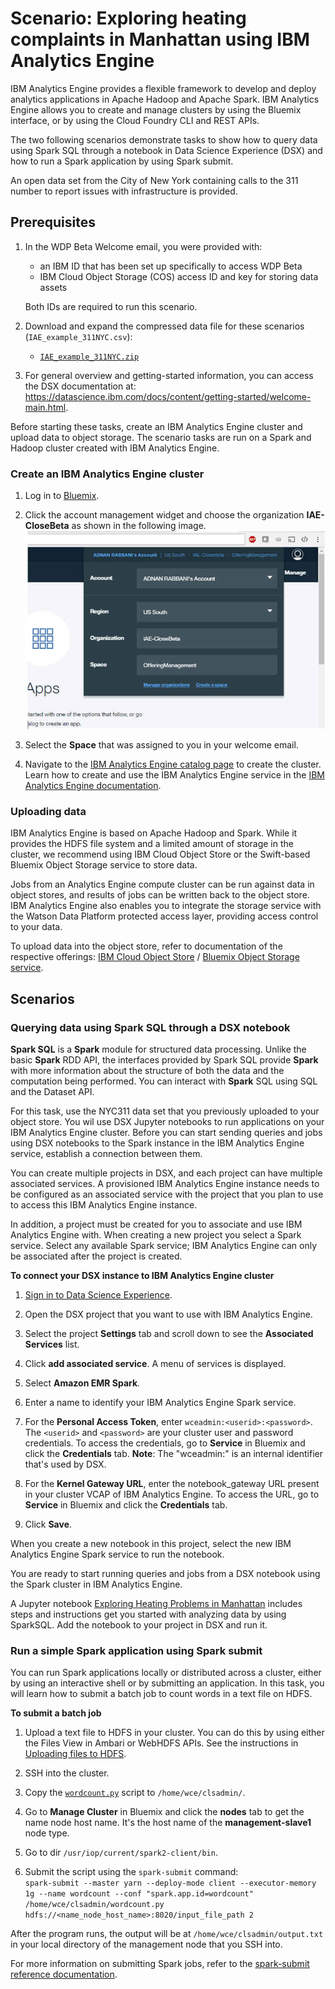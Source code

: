 # Scenario: Exploring heating complaints in Manhattan using IBM Analytics Engine
IBM Analytics Engine provides a flexible framework to develop and deploy analytics applications in Apache Hadoop and Apache Spark. IBM Analytics Engine allows you to create and manage clusters by using the Bluemix interface, or by using the Cloud Foundry CLI and REST APIs.

The two following scenarios demonstrate tasks to show how to query data using Spark SQL through a notebook in Data Science Experience (DSX) and how to run a Spark application by using Spark submit.

An open data set from the City of New York containing calls to the 311 number to report issues with infrastructure is provided.


## Prerequisites
1. In the WDP Beta Welcome email, you were provided with: 

	* an IBM ID that has been set up specifically to access WDP Beta
	* IBM Cloud Object Storage (COS) access ID and key for storing data assets
	
	Both IDs are required to run this scenario. 
	
1. Download and expand the compressed data file for these scenarios (`IAE_example_311NYC.csv`):

	* [`IAE_example_311NYC.zip`](https://github.com/wdp-beta/get-started/blob/master/data/IAE_examples_data_311NYC.zip)

1. For general overview and getting-started information, you can access the DSX documentation at: 
<https://datascience.ibm.com/docs/content/getting-started/welcome-main.html>.


Before starting these tasks, create an IBM Analytics Engine cluster and upload data to object storage. The scenario tasks are run on a Spark and Hadoop cluster created with IBM Analytics Engine.

### Create an IBM Analytics Engine cluster

1. Log in to [Bluemix](http://www.bluemix.net).

2. Click the account management widget and choose the organization **IAE-CloseBeta** as shown in the following image.
![Account management widget](images/acct-mng-widget.jpg "Account Management widget")

3. Select the **Space** that was assigned to you in your welcome email.

4. Navigate to the [IBM Analytics Engine catalog page](https://console.bluemix.net/catalog/services/ibm-analytics-engine?env_id=ibm:yp:us-south&taxonomyNavigation=apps) to create the cluster. <!-- where is it??? --> Learn how to create and use the IBM Analytics Engine service in the [IBM Analytics Engine documentation](https://console.bluemix.net/docs/services/AnalyticsEngine/index.html#introduction).

### Uploading data
IBM Analytics Engine is based on Apache Hadoop and Spark. While it provides the HDFS file system and a limited amount of storage in the cluster, we recommend using IBM Cloud Object Store or the Swift-based Bluemix Object Storage service to store data.

Jobs from an Analytics Engine compute cluster can be run against data in object stores, and results of jobs can be written back to the object store. IBM Analytics Engine also enables you to integrate the storage service with the Watson Data Platform protected access layer, providing access control to your data.

To upload data into the object store, refer to documentation of the respective offerings: [IBM Cloud Object Store](https://ibm-public-cos.github.io/crs-docs/) / [Bluemix Object Storage service](https://console.bluemix.net/docs/services/ObjectStorage/index.html).

## Scenarios

### Querying data using Spark SQL through a DSX notebook
**Spark SQL** is a **Spark** module for structured data processing. Unlike the basic **Spark** RDD API, the interfaces provided by Spark SQL provide **Spark** with more information about the structure of both the data and the computation being performed. You can interact with **Spark** SQL using SQL and the Dataset API.

For this task, use the NYC311 data set that you previously uploaded to your object store. You wil use DSX Jupyter notebooks to run applications on your IBM Analytics Engine cluster. Before you can start sending queries and jobs using DSX notebooks to the Spark instance in the IBM Analytics Engine service, establish a connection between them.

You can create multiple projects in DSX, and each project can have multiple associated services. A provisioned IBM Analytics Engine instance needs to be configured as an associated service with the project that you plan to use to access this IBM Analytics Engine instance.

In addition, a project must be created for you to associate and use IBM Analytics Engine with. When creating a new project you select a Spark service. Select any available Spark service; IBM Analytics Engine can only be associated after the project is created.

**To connect your DSX instance to IBM Analytics Engine cluster**

1. [Sign in to Data Science Experience](https://datascience.ibm.com/).

2. Open the DSX project that you want to use with IBM Analytics Engine.

3. Select the project **Settings** tab and scroll down to see the **Associated Services** list.

4. Click **add associated service**. A menu of services is displayed.

5. Select **Amazon EMR Spark**.  

6. Enter a name to identify your IBM Analytics Engine Spark service.

7. For the **Personal Access Token**, enter `wceadmin:<userid>:<password>`. The `<userid>` and `<password>` are your cluster user and password credentials. To access the credentials, go to **Service** in Bluemix and click the **Credentials** tab.
 **Note**: The "wceadmin:" is an internal identifier that's used by DSX.

8. For the **Kernel Gateway URL**, enter the notebook_gateway URL present in your cluster VCAP of IBM Analytics Engine. To access the URL, go to **Service** in Bluemix and click the **Credentials** tab.

11. Click **Save**.

When you create a new notebook in this project, select the new IBM Analytics Engine Spark service to run the notebook.

You are ready to start running queries and jobs from a DSX notebook using the Spark cluster in IBM Analytics Engine.

A Jupyter notebook [Exploring Heating Problems in Manhattan](https://github.com/wdp-beta/get-started/blob/master/notebooks/iae-scenario-part-1.ipynb) includes steps and instructions get you started with analyzing data by using SparkSQL. Add the notebook to your project in DSX and run it.

### Run a simple Spark application using Spark submit
You can run Spark applications locally or distributed across a cluster, either by using an interactive shell or by submitting an application. In this task, you will learn how to submit a batch job to count words in a text file on HDFS.

**To submit a batch job**

1. Upload a text file to HDFS in your cluster. You can do this by using either the Files View in Ambari or WebHDFS APIs. See the instructions in [Uploading files to HDFS](https://console.bluemix.net/docs/services/AnalyticsEngine/Upload-files-to-HDFS.html#uploading-files-to-hdfs).

2. SSH into the cluster.

3. Copy the [`wordcount.py`](https://github.com/wdp-beta/get-started/blob/master/notebooks/wordcount.py) script  to `/home/wce/clsadmin/`.
6. Go to **Manage Cluster** in Bluemix and click the **nodes** tab to get the name node host name. It's the host name of the **management-slave1** node type.
4. Go to dir `/usr/iop/current/spark2-client/bin`.

5. Submit the script using the `spark-submit` command:<br>
```spark-submit --master yarn --deploy-mode client --executor-memory 1g --name wordcount --conf "spark.app.id=wordcount" /home/wce/clsadmin/wordcount.py hdfs://<name_node_host_name>:8020/input_file_path 2```


After the program runs, the output will be at `/home/wce/clsadmin/output.txt` in your local directory of the management node that you SSH into.

For more information on submitting Spark jobs, refer to the [spark-submit reference documentation](https://console.bluemix.net/docs/services/AnalyticsEngine/wce-cli-ref-spark-submit.html#spark-submit).
